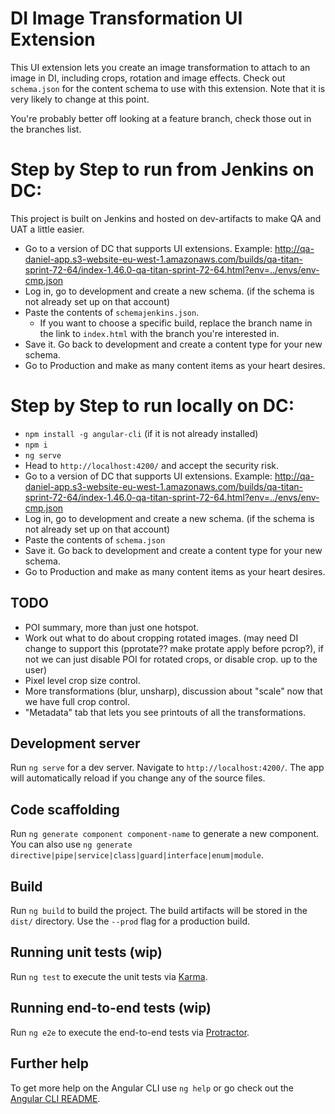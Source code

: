 # DI Image Transformation UI Extension

This UI extension lets you create an image transformation to attach to an image in DI, including crops, rotation and image effects.
Check out `schema.json` for the content schema to use with this extension. Note that it is very likely to change at this point.

You're probably better off looking at a feature branch, check those out in the branches list.

# Step by Step to run from Jenkins on DC:
This project is built on Jenkins and hosted on dev-artifacts to make QA and UAT a little easier.
- Go to a version of DC that supports UI extensions. Example: http://qa-daniel-app.s3-website-eu-west-1.amazonaws.com/builds/qa-titan-sprint-72-64/index-1.46.0-qa-titan-sprint-72-64.html?env=../envs/env-cmp.json
- Log in, go to development and create a new schema. (if the schema is not already set up on that account)
- Paste the contents of `schemajenkins.json`.
  - If you want to choose a specific build, replace the branch name in the link to `index.html` with the branch you're interested in.
- Save it. Go back to development and create a content type for your new schema.
- Go to Production and make as many content items as your heart desires.

# Step by Step to run locally on DC:

- `npm install -g angular-cli` (if it is not already installed)
- `npm i`
- `ng serve`
- Head to `http://localhost:4200/` and accept the security risk.
- Go to a version of DC that supports UI extensions. Example: http://qa-daniel-app.s3-website-eu-west-1.amazonaws.com/builds/qa-titan-sprint-72-64/index-1.46.0-qa-titan-sprint-72-64.html?env=../envs/env-cmp.json
- Log in, go to development and create a new schema. (if the schema is not already set up on that account)
- Paste the contents of `schema.json`
- Save it. Go back to development and create a content type for your new schema.
- Go to Production and make as many content items as your heart desires.

## TODO
- POI summary, more than just one hotspot.
- Work out what to do about cropping rotated images. (may need DI change to support this (pprotate?? make protate apply before pcrop?), if not we can just disable POI for rotated crops, or disable crop. up to the user)
- Pixel level crop size control.
- More transformations (blur, unsharp), discussion about "scale" now that we have full crop control.
- "Metadata" tab that lets you see printouts of all the transformations.

## Development server

Run `ng serve` for a dev server. Navigate to `http://localhost:4200/`. The app will automatically reload if you change any of the source files.

## Code scaffolding

Run `ng generate component component-name` to generate a new component. You can also use `ng generate directive|pipe|service|class|guard|interface|enum|module`.

## Build

Run `ng build` to build the project. The build artifacts will be stored in the `dist/` directory. Use the `--prod` flag for a production build.

## Running unit tests (wip)

Run `ng test` to execute the unit tests via [Karma](https://karma-runner.github.io).

## Running end-to-end tests (wip)

Run `ng e2e` to execute the end-to-end tests via [Protractor](http://www.protractortest.org/).

## Further help

To get more help on the Angular CLI use `ng help` or go check out the [Angular CLI README](https://github.com/angular/angular-cli/blob/master/README.md).
